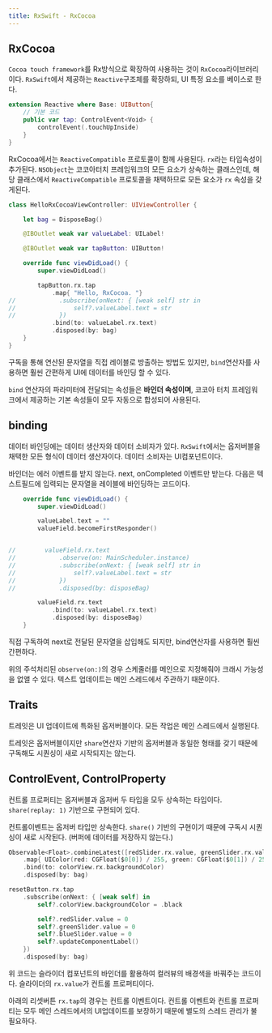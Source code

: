 ```yaml
---
title: RxSwift - RxCocoa
---
```


## RxCocoa

`Cocoa touch framework`를 Rx방식으로 확장하여 사용하는 것이 `RxCocoa`라이브러리이다. `RxSwift`에서 제공하는 `Reactive`구조체를 확장하되, UI 특정 요소를 베이스로 한다.

```swift
extension Reactive where Base: UIButton{
    // 기본 코드
    public var tap: ControlEvent<Void> {
        controlEvent(.touchUpInside)
    }
}
```

RxCocoa에서는 `ReactiveCompatible` 프로토콜이 함께 사용된다. `rx`라는 타입속성이 추가된다. `NSObject`는 코코아터치 프레임워크의 모든 요소가 상속하는 클래스인데, 해당 클래스에서 `ReactiveCompatible` 프로토콜을 채택하므로 모든 요소가 `rx` 속성을 갖게된다.

```swift
class HelloRxCocoaViewController: UIViewController {

    let bag = DisposeBag()

    @IBOutlet weak var valueLabel: UILabel!

    @IBOutlet weak var tapButton: UIButton!

    override func viewDidLoad() {
        super.viewDidLoad()

        tapButton.rx.tap
            .map{ "Hello, RxCocoa. "}
//            .subscribe(onNext: { [weak self] str in
//                self?.valueLabel.text = str
//            })
            .bind(to: valueLabel.rx.text)
            .disposed(by: bag)
    }
}
```

구독을 통해 연산된 문자열을 직접 레이블로 방출하는 방법도 있지만, `bind`연산자를 사용하면 훨씬 간편하게 UI에 데이터를 바인딩 할 수 있다.

`bind` 연산자의 파라미터에 전달되는 속성들은 **바인더 속성이며**, 코코아 터치 프레임워크에서 제공하는 기본 속성들이 모두 자동으로 합성되어 사용된다.

## binding

데이터 바인딩에는 데이터 생산자와 데이터 소비자가 있다. `RxSwift`에서는 옵저버블을 채택한 모든 형식이 데이터 생산자이다. 데이터 소비자는 UI컴포넌트이다.

바인더는 에러 이벤트를 받지 않는다. next, onCompleted 이벤트만 받는다. 다음은 텍스트필드에 입력되는 문자열을 레이블에 바인딩하는 코드이다.

```swift
    override func viewDidLoad() {
        super.viewDidLoad()

        valueLabel.text = ""
        valueField.becomeFirstResponder()


//        valueField.rx.text
//            .observe(on: MainScheduler.instance)
//            .subscribe(onNext: { [weak self] str in
//                self?.valueLabel.text = str
//            })
//            .disposed(by: disposeBag)

        valueField.rx.text
            .bind(to: valueLabel.rx.text)
            .disposed(by: disposeBag)
    }
```

직접 구독하여 next로 전달된 문자열을 삽입해도 되지만, bind연산자를 사용하면 훨씬 간편하다.

위의 주석처리된 `observe(on:)`의 경우 스케줄러를 메인으로 지정해줘야 크래시 가능성을 없앨 수 있다. 텍스트 업데이트는 메인 스레드에서 주관하기 때문이다.

## Traits

트레잇은 UI 업데이트에 특화된 옵저버블이다. 모든 작업은 메인 스레드에서 실행된다.

트레잇은 옵저버블이지만 `share`연산자 기반의 옵저버블과 동일한 형태를 갖기 때문에 구독해도 시퀀싱이 새로 시작되지는 않는다.

## ControlEvent, ControlProperty

컨트롤 프로퍼티는 옵저버블과 옵저버 두 타입을 모두 상속하는 타입이다. `share(replay: 1)` 기반으로 구현되어 있다.

컨트롤이벤트는 옵저버 타입만 상속한다. `share()` 기반의 구현이기 때문에 구독시 시퀀싱이 새로 시작된다. (버퍼에 데이터를 저장하지 않는다.)

```swift
Observable<Float>.combineLatest([redSlider.rx.value, greenSlider.rx.value, blueSlider.rx.value])
    .map{ UIColor(red: CGFloat($0[0]) / 255, green: CGFloat($0[1]) / 255, blue: CGFloat($0[2]) / 255, alpha: 1.0)}
    .bind(to: colorView.rx.backgroundColor)
    .disposed(by: bag)

resetButton.rx.tap
    .subscribe(onNext: { [weak self] in
        self?.colorView.backgroundColor = .black

        self?.redSlider.value = 0
        self?.greenSlider.value = 0
        self?.blueSlider.value = 0
        self?.updateComponentLabel()
    })
    .disposed(by: bag)
```

위 코드는 슬라이더 컴포넌트의 바인더를 활용하여 컬러뷰의 배경색을 바꿔주는 코드이다. 슬라이더의 `rx.value`가 컨트롤 프로퍼티이다.

아래의 리셋버튼 `rx.tap`의 경우는 컨트롤 이벤트이다. 컨트롤 이벤트와 컨트롤 프로퍼티는 모두 메인 스레드에서의 UI업데이트를 보장하기 때문에 별도의 스레드 관리가 불필요하다.
